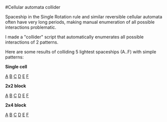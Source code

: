 #Cellular automata collider

Spaceship in the Single Rotation rule and similar reversible cellular automata often have very long periods,
making manual enumeration of all possible interactions problematic.

I made a "collider" script that automatically enumerates all possible interactions of 2 patterns.

Here are some results of colliding 5 lightest spaceships (A..F) with simple patterns:

**Single cell**

[A](@root/reversible-ca-collider/singlecell/collisions-A-singlerot.html)
[B](@root/reversible-ca-collider/singlecell/collisions-B-singlerot.html)
[C](@root/reversible-ca-collider/singlecell/collisions-C-singlerot.html)
[D](@root/reversible-ca-collider/singlecell/collisions-D-singlerot.html)
[E](@root/reversible-ca-collider/singlecell/collisions-E-singlerot.html)
[F](@root/reversible-ca-collider/singlecell/collisions-F-singlerot.html)

**2x2 block**

[A](@root/reversible-ca-collider/block/collisions-A-singlerot.html)
[B](@root/reversible-ca-collider/block/collisions-B-singlerot.html)
[C](@root/reversible-ca-collider/block/collisions-C-singlerot.html)
[D](@root/reversible-ca-collider/block/collisions-D-singlerot.html)
[E](@root/reversible-ca-collider/block/collisions-E-singlerot.html)
[F](@root/reversible-ca-collider/block/collisions-F-singlerot.html)

**2x4 block**

[A](@root/reversible-ca-collider/8block/collisions-A-singlerot.html)
[B](@root/reversible-ca-collider/8block/collisions-B-singlerot.html)
[C](@root/reversible-ca-collider/8block/collisions-C-singlerot.html)
[D](@root/reversible-ca-collider/8block/collisions-D-singlerot.html)
[E](@root/reversible-ca-collider/8block/collisions-E-singlerot.html)
[F](@root/reversible-ca-collider/8block/collisions-F-singlerot.html)

